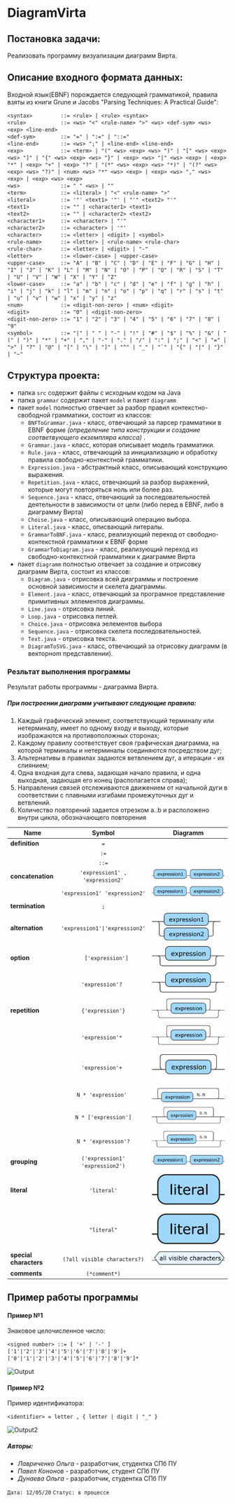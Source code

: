 # DiagramVirta

## Постановка задачи:
Реализовать программу визуализации диаграмм Вирта. 


## Описание входного формата данных:
Входной язык(EBNF) порождается следующей грамматикой, правила взяты из книги Grune и  Jacobs "Parsing Techniques: A Practical Guide":
```
<syntax>         ::= <rule> | <rule> <syntax>
<rule>           ::= <ws> "<" <rule-name> ">" <ws> <def-sym> <ws> <exp> <line-end>
<def-sym>        ::= "=" | ":=" | "::="
<line-end>       ::= <ws> ";" | <line-end> <line-end>
<exp>            ::= <term> | "(" <ws> <exp> <ws> ")" | "[" <ws> <exp> <ws> "]" | "{" <ws> <exp> <ws> "}" | <exp> <ws> "|" <ws> <exp> | <exp> "*" | <exp> "+" | <exp> "?" | "(*" <ws> <exp> <ws> "*)" | "(?" <ws> <exp> <ws> "?)" | <num> <ws> "*" <ws> <exp> | <exp> <ws> "," <ws> <exp> | <exp> <ws> <exp>
<ws>             ::= " " <ws> | ""
<term>           ::= <literal> | "<" <rule-name> ">"
<literal>        ::= '"' <text1> '"' | "'" <text2> "'"
<text1>          ::= "" | <character1> <text1>
<text2>          ::= "" | <character2> <text2>
<character1>     ::= <character> | "'"
<character2>     ::= <character> | '"'
<character>      ::= <letter> | <digit> | <symbol>
<rule-name>      ::= <letter> | <rule-name> <rule-char>
<rule-char>      ::= <letter> | <digit> | "-"
<letter>         ::= <lower-case> | <upper-case>
<upper-case>     ::= "A" | "B" | "C" | "D" | "E" | "F" | "G" | "H" | "I" | "J" | "K" | "L" | "M" | "N" | "O" | "P" | "Q" | "R" | "S" | "T" | "U" | "V" | "W" | "X" | "Y" | "Z"
<lower-case>     ::= "a" | "b" | "c" | "d" | "e" | "f" | "g" | "h" | "i" | "j" | "k" | "l" | "m" | "n" | "o" | "p" | "q" | "r" | "s" | "t" | "u" | "v" | "w" | "x" | "y" | "z"
<num>            ::= <digit-non-zero> | <num> <digit>
<digit>          ::= "0" | <digit-non-zero>
<digit-non-zero> ::= "1" | "2" | "3" | "4" | "5" | "6" | "7" | "8" | "9"
<symbol>         ::= "|" | " " | "-" | "!" | "#" | "$" | "%" | "&" | "(" | ")" | "*" | "+" | "," | "-" | "." | "/" | ":" | ";" | "<" | "=" | ">" | "?" | "@" | "[" | "\" | "]" | "^" | "_" | "`" | "{" | "|" | "}" | "~"

```




## Структура проекта:
 * папка `src` содержит файлы с исходным кодом на Java
 * папка `grammar` содержит пакет `model` и пакет `diagramm`
 * пакет `model` полностью отвечает за разбор правил контекстно-свободной грамматики, состоит из классов:
    *  `BNFToGrammar.java` - класс, отвечающий за парсер грамматики в EBNF форме *(определение типа конструкции и создание соответвующего екземпляра класса)* .
    *  `Grammar.java` - класс, которая описывает модель грамматики.
    *  `Rule.java` - класс, отвечающий за инициализацию и обработку правила свободно-контекстной грамматики.
    *  `Expression.java` - абстрактный класс, описывающий конструкцию выражения.
    *  `Repetition.java` - класс, отвечающий за разбор выражений, которые могут повторяться ноль или более раз.
    *  `Sequence.java` - класс, отвечающий за последовательностей деятельности в зависимости от цели (либо перед в EBNF, либо в диаграмму Вирта)
    *  `Choise.java` - класс, описывающий операцию выбора.
    *  `Literal.java` - класс, описвающий литералы.
    *  `GrammarToBNF.java` - класс, реализующий переход от свободно-контекстной грамматики к EBNF форме
    *  `GrammarToDiagram.java` - класс, реализующий переход из свободно-контекстной грамматики к диаграмме Вирта
* пакет `diagramm` полностью отвечает за создание и отрисовку диаграмм Вирта, состоит  из классов:
    *  `Diagram.java` - отрисовка всей диаграммы и построение основной зависимости и скелета диаграммы.
    *  `Element.java` - класс, отвечающий за програмное представление примитивных эллементов диаграммы.
    *  `Line.java` - отрисовка линий.
    *  `Loop.java` - отрисовка петлей.
    *  `Choice.java` - отрисовка эелементов выбора
    *  `Sequence.java` - отрисовка скелета последовательностей.
    *  `Text.java` - отрисовка текста.
    *  `DiagramToSVG.java` - класс, отвечающий за отрисовку диаграмм (в векторноm представлении).

### Резльтат выполнения программы
Результат работы программы - диаграмма Вирта.

##### При построении диаграмм учитывают следующие правила:
1) Каждый графический элемент, соответствующий терминалу или нетерминалу, имеет по одному входу и выходу, которые изображаются на противоположных сторонах;
2) Каждому правилу соответствует своя графическая диаграмма, на которой терминалы и нетерминалы соединяются посредством дуг;
3) Альтернативы в правилах задаются ветвлением дуг, а итерации - их слиянием;
4) Одна входная дуга слева, задающая начало правила, и одна выходная, задающая его конец (располагается справа);
5) Направления связей отслеживаются движением от начальной дуги в соответствии с плавными изгибами промежуточных дуг и ветвлений.
6) Количество повторений задается отрезком a..b и расположено внутри цикла, обозначающего повторения

| Name   |      Symbol      |  Diagramm |
|----------|:-------------:|-----------|    
| **definition**  |  `=`  | 
|  |  `:=`  | 
| |  `::=`   | 
| **concatenation** |   `'expression1' , 'expression2'`    |   ![](https://github.com/sergeevgk/GA2020/blob/DiagramVirta/addition_images/concatenation.jpg)|
|  |    `'expression1' 'expression2'`    |   ![](https://github.com/sergeevgk/GA2020/blob/DiagramVirta/addition_images/concatenation.jpg)|
| **termination** | `;` |
| **alternation** |`'expression1'\|'expression2'` | ![](https://github.com/sergeevgk/GA2020/blob/DiagramVirta/addition_images/alternation.jpg)
| **option** | `  ['expression']` | ![](https://github.com/sergeevgk/GA2020/blob/DiagramVirta/addition_images/option.jpg)|
| |`'expression'? ` | ![](https://github.com/sergeevgk/GA2020/blob/DiagramVirta/addition_images/option.jpg)|
| **repetition** | `{'expression'}` | ![](https://github.com/sergeevgk/GA2020/blob/DiagramVirta/addition_images/repetition1.jpg)|
|  | `'expression'* `|  ![](https://github.com/sergeevgk/GA2020/blob/DiagramVirta/addition_images/repetition1.jpg)|
|  | `'expression'+ ` |  ![](https://github.com/sergeevgk/GA2020/blob/DiagramVirta/addition_images/repetition4.jpg)|
|  | `N * 'expression' ` |  ![](https://github.com/sergeevgk/GA2020/blob/DiagramVirta/addition_images/repetition2.jpg)|
|  | ` N * ['expression'] ` |  ![](https://github.com/sergeevgk/GA2020/blob/DiagramVirta/addition_images/repetition3.jpg)|
|  | ` N * 'expression'? ` |  ![](https://github.com/sergeevgk/GA2020/blob/DiagramVirta/addition_images/repetition3.jpg)|
| **grouping** | `('expression1' 'expression2')` | ![](https://github.com/sergeevgk/GA2020/blob/DiagramVirta/addition_images/concatenation.jpg)|
| **literal** |`'literal'`| ![](https://github.com/sergeevgk/GA2020/blob/DiagramVirta/addition_images/literal.jpg)|
|  | `"literal"`|  ![](https://github.com/sergeevgk/GA2020/blob/DiagramVirta/addition_images/literal.jpg)|
| **special characters** | `(?all visible characters?)` | ![](https://github.com/sergeevgk/GA2020/blob/DiagramVirta/addition_images/special_characters.jpg)
| **comments** | `(*comment*)` |

## Пример работы программы 

#### Пример №1

Знаковое целочисленное число:

```
<signed number> ::= [ '+' | '-' ] ['1'|'2'|'3'|'4'|'5'|'6'|'7'|'8'|'9']+ ['0'|'1'|'2'|'3'|'4'|'5'|'6'|'7'|'8'|'9']*
```
![Output](https://github.com/sergeevgk/GA2020/blob/DiagramVirta/example_output.jpg)

#### Пример №2

Пример идентификатора:

```
<identifier> = letter , { letter | digit | "_" } 
```
![Output2](https://github.com/sergeevgk/GA2020/blob/DiagramVirta/example_output2.jpg)

##### Авторы:
*  *Лавриченко Ольга* - разработчик, студентка СПб ПУ
*  *Павел Кононов* - разработчик, студент СПб ПУ
*  *Дунаева Ольга* - разработчик, студентка СПб ПУ

`Дата: 12/05/20`
`Статус: в процессе`
